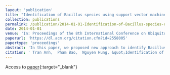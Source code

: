 ```yaml
---
layout: 'publication'
title: "Identification of Bacillus species using support vector machine and codon pair relative frequency"
collection: publications
permalink: /publication/2014-01-01-Identification-of-Bacillus-species-using-support-vector-machine-and-codon-pair-relative-frequency
date: 2014-01-01
venue: 'In: Proceedings of the 8th International Conference on Ubiquitous Information Management and Communication, ICUIMC 2014'
paperurl: 'https://dl.acm.org/citation.cfm?id=2558005'
papertype: 'proceedings'
abstract: 'In this paper, we proposed new approach to identify Bacillus species by using a new feature - codon pair relative frequency - and support vector machine (SVM). Our problem is how to use the information from some genes of specie to identify what kind of the specie is. This problem can be applied to not only research the evolutionary process but also predict the kind of specie for damaged samples. First gene database of sixteen Bacillus species is collected from National Center for Biotechnology Information (NCBI) website. Then, we extract codon pair relative frequency feature of each gene for each species. Finally, SVM &quot;one-againstrest&quot; method is applied to train these feature vectors. By using the proposed method we gained good results in identification for our database. Copyright 2014 ACM.'
citation: ' Tran Anh,  Pham Bao,  Nguyen Hung, &quot;Identification of Bacillus species using support vector machine and codon pair relative frequency.&quot; In: Proceedings of the 8th International Conference on Ubiquitous Information Management and Communication, ICUIMC 2014, 2014.'
---
```

Access to [paper](https://dl.acm.org/citation.cfm?id=2558005){:target="_blank"}